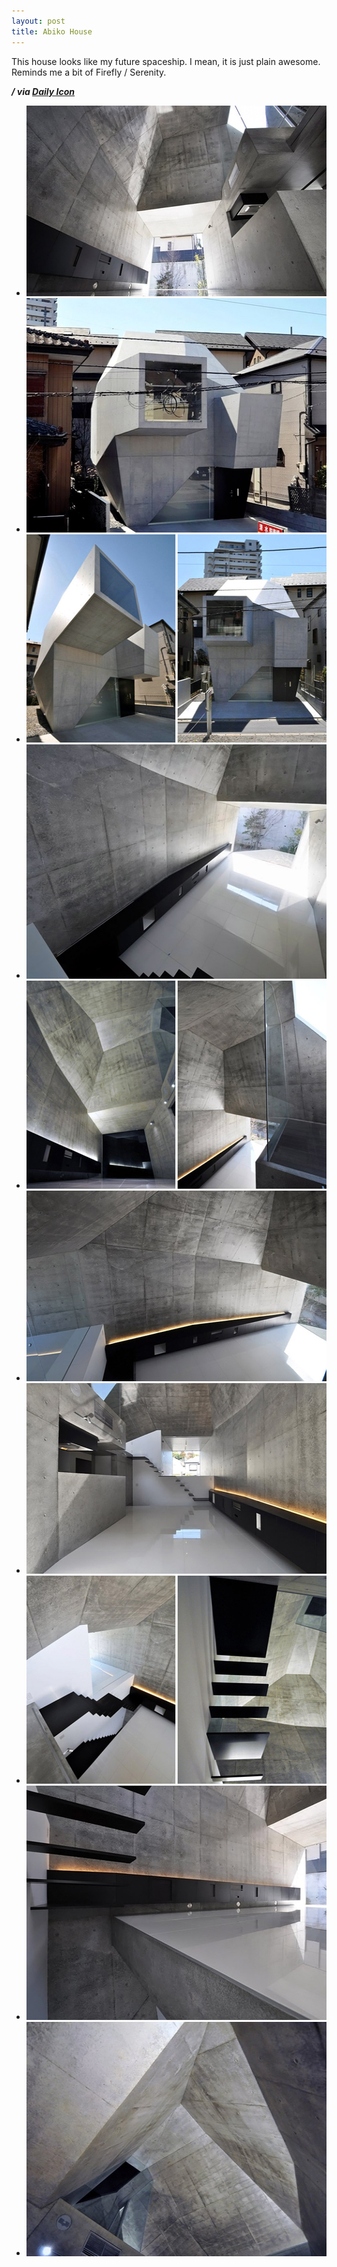 ```yaml
---
layout: post
title: Abiko House
---
```


This house looks like my future spaceship. I mean, it is just plain awesome. Reminds me a bit of Firefly / Serenity.

<em><strong>/ via <a href="http://www.dailyicon.net/2011/08/house-in-abiko-by-fuse-atelier/">Daily Icon</a></strong></em>

<ul class="images">

<li><a href="/images/abiko-house-01.jpg" title="Welcome, humans."><img src="/images/abiko-house-01.jpg" alt="Abiko House" width="500" height="305"></a></li>

<li><a href="/images/abiko-house-02.jpg" title="This looks super-small on the outside..."><img src="/images/abiko-house-02.jpg" alt="Abiko House" width="500" height="375"></a></li>

<li><a href="/images/abiko-house-03.jpg" title="...very compact."><img src="/images/abiko-house-03.jpg" alt="Abiko House" width="500" height="333"></a></li>

<li><a href="/images/abiko-house-04.jpg" title="Abiko House"><img src="/images/abiko-house-04.jpg" alt="Abiko House" width="500" height="375"></a></li>

<li><a href="/images/abiko-house-05.jpg" title="Backlighting FTW!"><img src="/images/abiko-house-05.jpg" alt="Abiko House" width="500" height="333"></a></li>

<li><a href="/images/abiko-house-06.jpg" title="FTW, continued."><img src="/images/abiko-house-06.jpg" alt="Abiko House" width="500" height="305"></a></li>

<li><a href="/images/abiko-house-07.jpg" title="Those stairs are kick-ass..."><img src="/images/abiko-house-07.jpg" alt="Abiko House" width="500" height="305"></a></li>

<li><a href="/images/abiko-house-08.jpg" title="...certainly not a place for little kids."><img src="/images/abiko-house-08.jpg" alt="Abiko House" width="500" height="333"></a></li>

<li><a href="/images/abiko-house-09.jpg" title="Is anyone reminded of Portal?"><img src="/images/abiko-house-09.jpg" alt="Abiko House" width="500" height="375"></a></li>

<li><a href="/images/abiko-house-10.jpg" title="Magnificence."><img src="/images/abiko-house-10.jpg" alt="Abiko House" width="500" height="375"></a></li>

</ul>